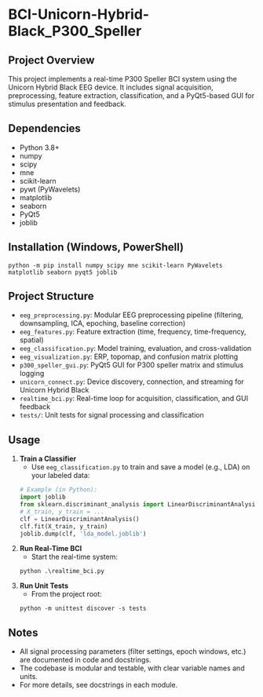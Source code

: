 # BCI-Unicorn-Hybrid-Black_P300_Speller

## Project Overview
This project implements a real-time P300 Speller BCI system using the Unicorn Hybrid Black EEG device. It includes signal acquisition, preprocessing, feature extraction, classification, and a PyQt5-based GUI for stimulus presentation and feedback.

## Dependencies
- Python 3.8+
- numpy
- scipy
- mne
- scikit-learn
- pywt (PyWavelets)
- matplotlib
- seaborn
- PyQt5
- joblib

## Installation (Windows, PowerShell)
```pwsh
python -m pip install numpy scipy mne scikit-learn PyWavelets matplotlib seaborn pyqt5 joblib
```

## Project Structure
- `eeg_preprocessing.py`: Modular EEG preprocessing pipeline (filtering, downsampling, ICA, epoching, baseline correction)
- `eeg_features.py`: Feature extraction (time, frequency, time-frequency, spatial)
- `eeg_classification.py`: Model training, evaluation, and cross-validation
- `eeg_visualization.py`: ERP, topomap, and confusion matrix plotting
- `p300_speller_gui.py`: PyQt5 GUI for P300 speller matrix and stimulus logging
- `unicorn_connect.py`: Device discovery, connection, and streaming for Unicorn Hybrid Black
- `realtime_bci.py`: Real-time loop for acquisition, classification, and GUI feedback
- `tests/`: Unit tests for signal processing and classification

## Usage
1. **Train a Classifier**
   - Use `eeg_classification.py` to train and save a model (e.g., LDA) on your labeled data:
   ```python
   # Example (in Python):
   import joblib
   from sklearn.discriminant_analysis import LinearDiscriminantAnalysis
   # X_train, y_train = ...
   clf = LinearDiscriminantAnalysis()
   clf.fit(X_train, y_train)
   joblib.dump(clf, 'lda_model.joblib')
   ```
2. **Run Real-Time BCI**
   - Start the real-time system:
   ```pwsh
   python .\realtime_bci.py
   ```
3. **Run Unit Tests**
   - From the project root:
   ```pwsh
   python -m unittest discover -s tests
   ```

## Notes
- All signal processing parameters (filter settings, epoch windows, etc.) are documented in code and docstrings.
- The codebase is modular and testable, with clear variable names and units.
- For more details, see docstrings in each module.